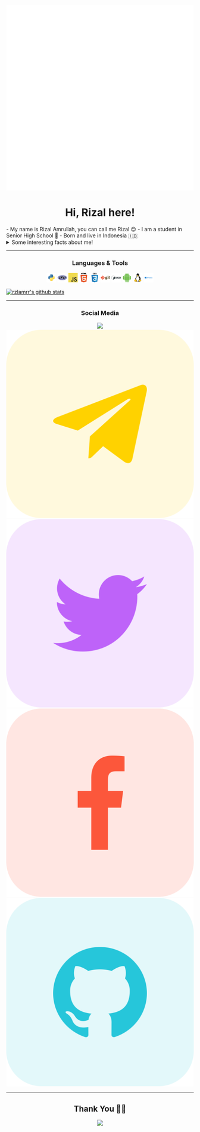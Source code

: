 <a href="https://rzlamrr.github.io"><img src="https://github.com/rzlamrr/rzlamrr/blob/master/rzlamrr/rzlamrr.svg"></a>
<h1 align="center"> Hi, Rizal here!</h1>
- My name is Rizal Amrullah, you can call me Rizal 😉
- I am a student in Senior High School 🏫
- Born and live in Indonesia 🇮🇩

<details>
  <summary>Some interesting facts about me!</summary>
  
  - Settled in Madura Island 🌏
  
  - Playing game when have a free time 🎮

  - While Coding, Listening Music and developing useful code. ⭐️
  
  - Reading Novels, Action and Adventure, Autobiography & Biography, Comics, Detective and Mystery, Fantasy, Historical Fiction, Sci-Fi, History book 📚
</details>

<hr>
<h3 align="center">Languages & Tools</h3>
<p align="center">
<code><img height="25" src="https://raw.githubusercontent.com/github/explore/80688e429a7d4ef2fca1e82350fe8e3517d3494d/topics/python/python.png"></code>
<code><img height="25" src="https://raw.githubusercontent.com/github/explore/80688e429a7d4ef2fca1e82350fe8e3517d3494d/topics/php/php.png"></code>
<code><img height="25" src="https://raw.githubusercontent.com/github/explore/80688e429a7d4ef2fca1e82350fe8e3517d3494d/topics/javascript/javascript.png"></code>
<code><img height="25" src="https://raw.githubusercontent.com/github/explore/80688e429a7d4ef2fca1e82350fe8e3517d3494d/topics/html/html.png"></code>
<code><img height="25" src="https://raw.githubusercontent.com/github/explore/80688e429a7d4ef2fca1e82350fe8e3517d3494d/topics/css/css.png"></code>
<code><img height="25" src="https://raw.githubusercontent.com/github/explore/80688e429a7d4ef2fca1e82350fe8e3517d3494d/topics/git/git.png"></code>
<code><img height="25" src="https://raw.githubusercontent.com/github/explore/80688e429a7d4ef2fca1e82350fe8e3517d3494d/topics/bash/bash.png"></code>
<code><img height="25" src="https://raw.githubusercontent.com/github/explore/80688e429a7d4ef2fca1e82350fe8e3517d3494d/topics/android/android.png"></code>
<code><img height="25" src="https://raw.githubusercontent.com/github/explore/80688e429a7d4ef2fca1e82350fe8e3517d3494d/topics/linux/linux.png"></code>
<code><img height="25" src="https://raw.githubusercontent.com/github/explore/80688e429a7d4ef2fca1e82350fe8e3517d3494d/topics/windows/windows.png"></code> 
</p>

[![rzlamrr's github stats](https://github-readme-stats.anuraghazra1.vercel.app/api?username=rzlamrr&show_icons=true&title_color=fff&icon_color=79ff97&text_color=9f9f9f&bg_color=151515)](https://rzlamrr.github.io)

<hr>
<h3 align="center">Social Media</h3>
<p align="center">
<a href="https://instagram.com/rzlamrr" alt="Instagram"><img src="https://github.com/rzlamrr/rzlamrr/blob/master/rzlamrr/insta.svg"></a>
<a href="https://telegram.me/fakhiralkda" alt="Telegram"><img src="https://github.com/rzlamrr/rzlamrr/blob/master/rzlamrr/telegram.svg"></a>
<a href="https://twitter.com/rzlamrr" alt="Twitter"><img src="https://github.com/rzlamrr/rzlamrr/blob/master/rzlamrr/twitter.svg"></a>
<a href="https://www.facebook.com/profile.php?id=100027270257275" alt="Facebook"><img src="https://github.com/rzlamrr/rzlamrr/blob/master/rzlamrr/facebook.svg"></a>
<a href="https://github.com/rzlamrr" alt="Github"><img src="https://github.com/rzlamrr/rzlamrr/blob/master/rzlamrr/github.svg"></a>
</p>

<hr>

<h2 align="center">Thank You 🙏🏼</h2>
<p align="center">
<img src="https://rzlamrr-visitor-badge.glitch.me/badge?page_id=rzlamrr.rzlamrr">
</p>